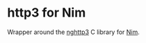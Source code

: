 http3 for Nim
==============

Wrapper around the [nghttp3](https://github.com/ngtcp2/nghttp3) C library for
[Nim](https://nim-lang.org/).